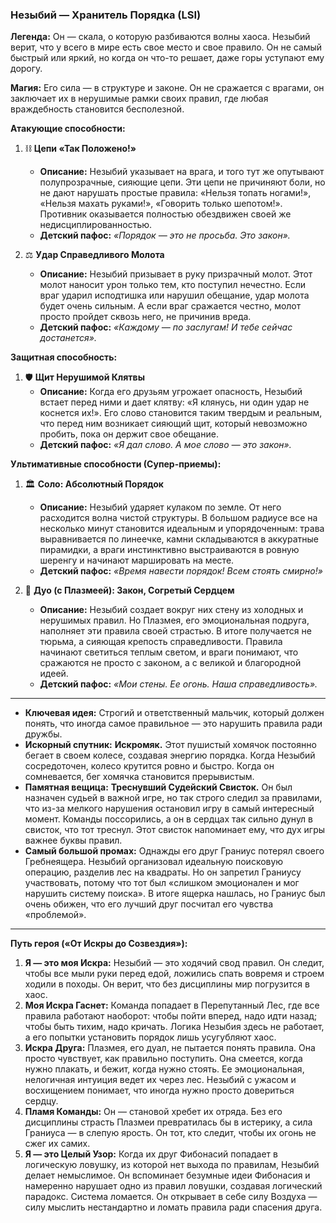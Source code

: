 ### **Незыбий — Хранитель Порядка (LSI)**

**Легенда:** Он — скала, о которую разбиваются волны хаоса. Незыбий верит, что у всего в мире есть свое место и свое правило. Он не самый быстрый или яркий, но когда он что-то решает, даже горы уступают ему дорогу.

**Магия:** Его сила — в структуре и законе. Он не сражается с врагами, он заключает их в нерушимые рамки своих правил, где любая враждебность становится бесполезной.

**Атакующие способности:**

1. ⛓️ **Цепи «Так Положено!»**
    - **Описание:** Незыбий указывает на врага, и того тут же опутывают полупрозрачные, сияющие цепи. Эти цепи не причиняют боли, но не дают нарушать простые правила: «Нельзя топать ногами!», «Нельзя махать руками!», «Говорить только шепотом!». Противник оказывается полностью обездвижен своей же недисциплированностью.
    - **Детский пафос:** _«Порядок — это не просьба. Это закон»._

2. ⚖️ **Удар Справедливого Молота**
    - **Описание:** Незыбий призывает в руку призрачный молот. Этот молот наносит урон только тем, кто поступил нечестно. Если враг ударил исподтишка или нарушил обещание, удар молота будет очень сильным. А если враг сражается честно, молот просто пройдет сквозь него, не причинив вреда.
    - **Детский пафос:** _«Каждому — по заслугам! И тебе сейчас достанется»._

**Защитная способность:**

1. 🛡️ **Щит Нерушимой Клятвы**
    - **Описание:** Когда его друзьям угрожает опасность, Незыбий встает перед ними и дает клятву: «Я клянусь, ни один удар не коснется их!». Его слово становится таким твердым и реальным, что перед ним возникает сияющий щит, который невозможно пробить, пока он держит свое обещание.
    - **Детский пафос:** _«Я дал слово. А мое слово — это закон»._

**Ультимативные способности (Супер-приемы):**

1. 🏛️ **Соло: Абсолютный Порядок**
    - **Описание:** Незыбий ударяет кулаком по земле. От него расходится волна чистой структуры. В большом радиусе все на несколько минут становится идеальным и упорядоченным: трава выравнивается по линеечке, камни складываются в аккуратные пирамидки, а враги инстинктивно выстраиваются в ровную шеренгу и начинают маршировать на месте.
    - **Детский пафос:** _«Время навести порядок! Всем стоять смирно!»_
        
2. 💞 **Дуо (с Плазмеей): Закон, Согретый Сердцем**
    - **Описание:** Незыбий создает вокруг них стену из холодных и нерушимых правил. Но Плазмея, его эмоциональная подруга, наполняет эти правила своей страстью. В итоге получается не тюрьма, а сияющая крепость справедливости. Правила начинают светиться теплым светом, и враги понимают, что сражаются не просто с законом, а с великой и благородной идеей.
    - **Детский пафос:** _«Мои стены. Ее огонь. Наша справедливость»._

---

- **Ключевая идея:** Строгий и ответственный мальчик, который должен понять, что иногда самое правильное — это нарушить правила ради дружбы.
- **Искорный спутник:** **Искромяк.** Этот пушистый хомячок постоянно бегает в своем колесе, создавая энергию порядка. Когда Незыбий сосредоточен, колесо крутится ровно и быстро. Когда он сомневается, бег хомячка становится прерывистым.
- **Памятная вещица:** **Треснувший Судейский Свисток.** Он был назначен судьей в важной игре, но так строго следил за правилами, что из-за мелкого нарушения остановил игру в самый интересный момент. Команды поссорились, а он в сердцах так сильно дунул в свисток, что тот треснул. Этот свисток напоминает ему, что дух игры важнее буквы правил.
- **Самый большой промах:** Однажды его друг Граниус потерял своего Гребнеящера. Незыбий организовал идеальную поисковую операцию, разделив лес на квадраты. Но он запретил Граниусу участвовать, потому что тот был «слишком эмоционален и мог нарушить систему поиска». В итоге ящерка нашлась, но Граниус был очень обижен, что его лучший друг посчитал его чувства «проблемой».

---

**Путь героя («От Искры до Созвездия»):**

1. **Я — это моя Искра:** Незыбий — это ходячий свод правил. Он следит, чтобы все мыли руки перед едой, ложились спать вовремя и строем ходили в походы. Он верит, что без дисциплины мир погрузится в хаос.
2. **Моя Искра Гаснет:** Команда попадает в Перепутанный Лес, где все правила работают наоборот: чтобы пойти вперед, надо идти назад; чтобы быть тихим, надо кричать. Логика Незыбия здесь не работает, а его попытки установить порядок лишь усугубляют хаос.
3. **Искра Друга:** Плазмея, его дуал, не пытается понять правила. Она просто чувствует, как правильно поступить. Она смеется, когда нужно плакать, и бежит, когда нужно стоять. Ее эмоциональная, нелогичная интуиция ведет их через лес. Незыбий с ужасом и восхищением понимает, что иногда нужно просто довериться сердцу.
4. **Пламя Команды:** Он — становой хребет их отряда. Без его дисциплины страсть Плазмеи превратилась бы в истерику, а сила Граниуса — в слепую ярость. Он тот, кто следит, чтобы их огонь не сжег их самих.
5. **Я — это Целый Узор:** Когда их друг Фибонасий попадает в логическую ловушку, из которой нет выхода по правилам, Незыбий делает немыслимое. Он вспоминает безумные идеи Фибонасия и намеренно нарушает одно из правил ловушки, создавая логический парадокс. Система ломается. Он открывает в себе силу Воздуха — силу мыслить нестандартно и ломать правила ради спасения друга.